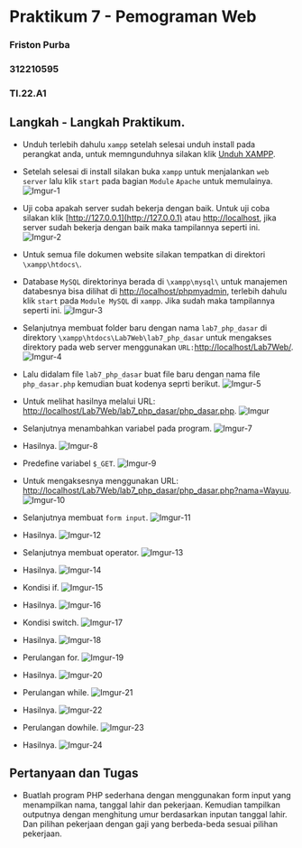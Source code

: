 # Praktikum 7 - Pemograman Web

### Friston Purba

### 312210595

### TI.22.A1

## Langkah - Langkah Praktikum.

- Unduh terlebih dahulu `xampp` setelah selesai unduh install pada perangkat anda, untuk memngunduhnya silakan klik [Unduh XAMPP](https://www.apachefriends.org/download.html).

- Setelah selesai di install silakan buka `xampp` untuk menjalankan `web server` lalu klik `start` pada bagian `Module` `Apache` untuk memulainya.
  ![Imgur-1](https://i.imgur.com/BUtdZlo.png)

- Uji coba apakah server sudah bekerja dengan baik. Untuk uji coba silakan klik [http://127.0.0.1](http://127.0.0.1) atau [http://localhost](http://localhost), jika server sudah bekerja dengan baik maka tampilannya seperti ini.
  ![Imgur-2](https://i.imgur.com/hUoLmMs.png)

- Untuk semua file dokumen website silakan tempatkan di direktori `\xampp\htdocs\`.

- Database `MySQL` direktorinya berada di `\xampp\mysql\` untuk manajemen databesnya bisa dilihat di [http://localhost/phpmyadmin](http://localhost/phpmyadmin), terlebih dahulu klik `start` pada `Module MySQL` di `xampp`. Jika sudah maka tampilannya seperti ini.
  ![Imgur-3](https://i.imgur.com/CrBkimP.png)

- Selanjutnya membuat folder baru dengan nama `lab7_php_dasar` di direktory `\xampp\htdocs\Lab7Web\lab7_php_dasar` untuk mengakses direktory pada web server menggunakan `URL:`[http://localhost/Lab7Web/](http://localhost/Lab7Web/).
  ![Imgur-4](https://i.imgur.com/SLjyok7.jpg)

- Lalu didalam file `lab7_php_dasar` buat file baru dengan nama file `php_dasar.php` kemudian buat kodenya seprti berikut.
  ![Imgur-5](https://i.imgur.com/191RBrm.png)

- Untuk melihat hasilnya melalui URL: [http://localhost/Lab7Web/lab7_php_dasar/php_dasar.php](http://localhost/Lab7Web/lab7_php_dasar/php_dasar.php).
  ![Imgur](https://i.imgur.com/ltcPkgT.png)

- Selanjutnya menambahkan variabel pada program.
  ![Imgur-7](https://i.imgur.com/jBgrIlE.png)

- Hasilnya.
  ![Imgur-8](https://i.imgur.com/1Jvim9s.png)

- Predefine variabel `$_GET`.
  ![Imgur-9](https://i.imgur.com/HirTd1Z.png)

- Untuk mengaksesnya menggunakan URL: [http://localhost/Lab7Web/lab7_php_dasar/php_dasar.php?nama=Wayuu](http://localhost/Lab7Web/lab7_php_dasar/php_dasar.php?nama=Wayuu).
  ![Imgur-10](https://i.imgur.com/IVe5krW.png)

- Selanjutnya membuat `form input`.
  ![Imgur-11](https://i.imgur.com/zqT9odT.png)

- Hasilnya.
  ![Imgur-12](https://i.imgur.com/HifjWDj.png)

- Selanjutnya membuat operator.
  ![Imgur-13](https://i.imgur.com/QcZfNqw.png)

- Hasilnya.
  ![Imgur-14](https://i.imgur.com/ZlN26rH.png)

- Kondisi if.
  ![Imgur-15](https://i.imgur.com/EX07Gyd.png)

- Hasilnya.
  ![Imgur-16](https://i.imgur.com/AxrJHeq.png)

- Kondisi switch.
  ![Imgur-17](https://i.imgur.com/UjXCfYK.png)

- Hasilnya.
  ![Imgur-18](https://i.imgur.com/IKI513A.png)

- Perulangan for.
  ![Imgur-19](https://i.imgur.com/NDMXvar.png)

- Hasilnya.
  ![Imgur-20](https://i.imgur.com/Ly8AV8S.png)

- Perulangan while.
  ![Imgur-21](https://i.imgur.com/pyhHeIe.png)

- Hasilnya.
  ![Imgur-22](https://i.imgur.com/I0lUOHf.png)

- Perulangan dowhile.
  ![Imgur-23](https://i.imgur.com/5x8uepf.png)

- Hasilnya.
  ![Imgur-24](https://i.imgur.com/EytowvN.png)

## Pertanyaan dan Tugas

- Buatlah program PHP sederhana dengan menggunakan form input yang menampilkan nama, tanggal lahir dan pekerjaan. Kemudian tampilkan outputnya dengan menghitung umur berdasarkan inputan tanggal lahir. Dan pilihan pekerjaan dengan gaji yang berbeda-beda sesuai pilihan pekerjaan.